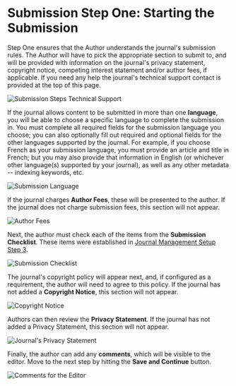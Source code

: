 # Submission Step One: Starting the Submission



Step One ensures that the Author understands the journal's submission rules. The Author will have to pick the appropriate section to submit to, and will be provided with information on the journal's privacy statement, copyright notice, competing interest statement and/or author fees, if applicable. If you need any help the journal's technical support contact is provided at the top of this page.


![Submission Steps Technical Support](images/chapter6/step1_1.png)


If the journal allows content to be submitted in more than one **language**, you will be able to choose a specific language to complete the submission in. You must complete all required fields for the submission language you choose; you can also optionally fill out required and optional fields for the other languages supported by the journal. For example, if you choose French as your submission language, you must provide an article and title in French; but you may also provide that information in English (or whichever other language(s) supported by your journal), as well as any other metadata -- indexing keywords, etc.


![Submission Language](images/chapter6/step1_2.png)

If the journal charges **Author Fees**, these will be presented to the author. If the journal does not charge submission fees, this section will not appear.


![Author Fees](images/chapter6/step1_3.png)

Next, the author must check each of the items from the **Submission Checklist**. These items were established in [Journal Management Setup Step 3](https://docs.pkp.sfu.ca/learning-ojs-2/en/step_three_submissions).


![Submission Checklist](images/chapter6/step1_4.png)

The journal's copyright policy will appear next, and, if configured as a requirement, the author will need to agree to this policy. If the journal has not added a **Copyright Notice**, this section will not appear.


![Copyright Notice](images/chapter6/step1_5.png)

Authors can then review the **Privacy Statement**. If the journal has not added a Privacy Statement, this section will not appear.

![Journal's Privacy Statement](images/chapter6/step1_6.png)


Finally, the author can add any **comments**, which will be visible to the editor. Move to the next step by hitting the **Save and Continue** button.

![Comments for the Editor](images/chapter6/step1_7.png)